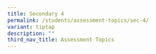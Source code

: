 ```yaml
---
title: Secondary 4
permalink: /students/assessment-topics/sec-4/
variant: tiptap
description: ""
third_nav_title: Assessment Topics
---
```

